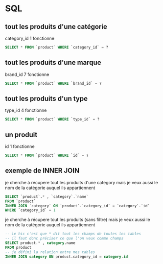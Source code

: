 # SQL

## tout les produits d'une catégorie

category_id 1 fonctionne

```SQL
SELECT * FROM `product` WHERE `category_id` = ?
```

## tout les produits d'une marque

brand_id 7 fonctionne

```SQL
SELECT * FROM `product` WHERE `brand_id` = ?
```

## tout les produits d'un type

type_id 4 fonctionne

```SQL
SELECT * FROM `product` WHERE `type_id` = ?
```

## un produit

id 1 fonctionne

```SQL
SELECT * FROM `product` WHERE `id` = ?
```

## exemple de INNER JOIN

je cherche à récupere tout les produits d'une category
mais je veux aussi le nom de la catégorie auquel ils appartiennent

```SQL
SELECT `product`.* , `category`.`name`
FROM `product`
INNER JOIN `category` ON `product`.`category_id` = `category`.`id`
WHERE `category_id` = 1
```

je cherche à récupere tout les produits (sans filtre)
mais je veux aussi le nom de la catégorie auquel ils appartiennent

```SQL
-- le hic c'est que * dit tout les champs de toutes les tables
-- il faut donc préciser ce que l'on veux comme champs
SELECT product.* , category.name
FROM product 
-- je défini la relation entre mes tables
INNER JOIN category ON product.category_id = category.id
```
